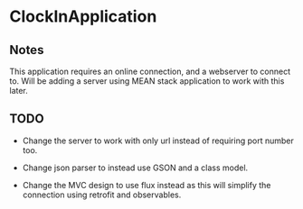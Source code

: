# ClockInApplication

## Notes

This application requires an online connection, and a webserver to connect to. 
Will be adding a server using MEAN stack application to work with this later.

## TODO

* Change the server to work with only url instead of requiring port number too.

* Change json parser to instead use GSON and a class model.

* Change the MVC design to use flux instead as this will simplify the connection using retrofit and observables.


